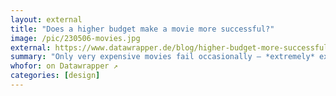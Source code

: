 ```yaml
---
layout: external
title: "Does a higher budget make a movie more successful?"
image: /pic/230506-movies.jpg
external: https://www.datawrapper.de/blog/higher-budget-more-successful-movies
summary: "Only very expensive movies fail occasionally – *extremely* expensive ones don’t."
whofor: on Datawrapper ↗
categories: [design]
---
```

